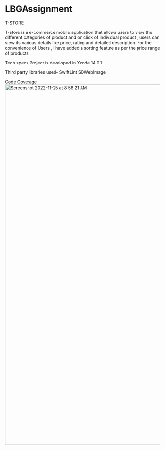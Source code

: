 # LBGAssignment


T-STORE

T-store is a e-commerce mobile application that allows users to view the different categories of product and on click of individual product , users can view its various details like price, rating and detailed description. For the convenience of Users , I have added a sorting feature as per the price range of products.

Tech specs
Project is developed in Xcode 14.0.1

Third party libraries used-
SwiftLint 
SDWebImage

Code Coverage
<img width="1171" alt="Screenshot 2022-11-25 at 8 58 21 AM" src="https://user-images.githubusercontent.com/23445724/203895894-794973f3-1338-4c5e-9f72-f71111a5d749.png">


